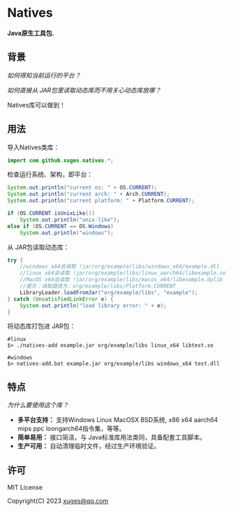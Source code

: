 # Natives

**Java原生工具包.**



## 背景

*如何得知当前运行的平台？*

*如何直接从 JAR包里读取动态库而不用关心动态库放哪？*

Natives库可以做到！



## 用法

导入Natives类库：

```java
import com.github.xuges.natives.*;
```



检查运行系统、架构，即平台：

```java
System.out.println("current os: " + OS.CURRENT);
System.out.println("current arch: " + Arch.CURRENT);
System.out.println("current platform: " + Platform.CURRENT);

if (OS.CURRENT.isUnixLike())
    System.out.println("unix-like");
else if (OS.CURRENT == OS.Windows)
    System.out.println("windows");
```



从 JAR包读取动态库：

```java
try {
    //windows x64会读取 !jar/org/example/libs/windows_x64/example.dll
    //linux x64会读取 !jar/org/example/libs/linux_aarch64/libexample.so
    //MacOS x64会读取 !jar/org/example/libs/macos_x64/libexample.dylib
    //提示：读取路径为：org/example/libs/Platform.CURRENT
	LibraryLoader.loadFromJar("org/example/libs", "example");
} catch (UnsatisfiedLinkError e) {
	System.out.println("load library error: " + e);
}
```



将动态库打包进 JAR包：

```shell
#linux
$> ./natives-add example.jar org/example/libs linux_x64 libtest.so

#windows
$> natives-add.bat example.jar org/example/libs windows_x64 test.dll
```



## 特点

*为什么要使用这个库？*

- **多平台支持：** 支持Windows Linux MacOSX BSD系统,  x86 x64 aarch64 mips ppc loongarch64指令集，等等。
- **简单易用：** 接口简洁，与 Java标准库用法类同，具备配套工具脚本。
- **生产可用：** 自动清理临时文件，经过生产环境验证。



## 许可

MIT License

Copyright(C) 2023 xuges@qq.com